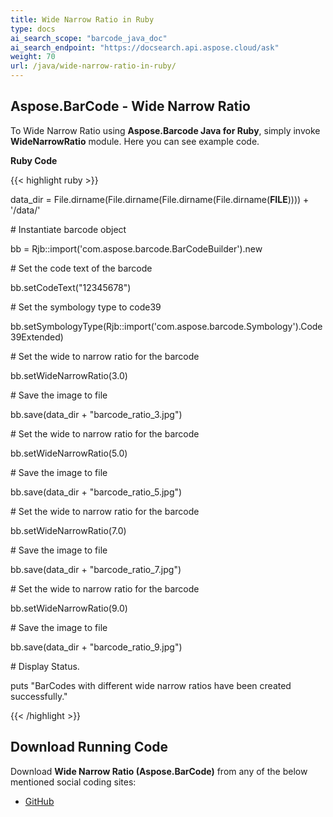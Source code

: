 ```yaml
---
title: Wide Narrow Ratio in Ruby
type: docs
ai_search_scope: "barcode_java_doc"
ai_search_endpoint: "https://docsearch.api.aspose.cloud/ask"
weight: 70
url: /java/wide-narrow-ratio-in-ruby/
---
```


## **Aspose.BarCode - Wide Narrow Ratio**
To Wide Narrow Ratio using **Aspose.Barcode Java for Ruby**, simply invoke **WideNarrowRatio** module. Here you can see example code.

**Ruby Code**

{{< highlight ruby >}}

 data_dir = File.dirname(File.dirname(File.dirname(File.dirname(__FILE__)))) + '/data/'



\# Instantiate barcode object

bb = Rjb::import('com.aspose.barcode.BarCodeBuilder').new

\# Set the code text of the barcode

bb.setCodeText("12345678")

\# Set the symbology type to code39

bb.setSymbologyType(Rjb::import('com.aspose.barcode.Symbology').Code39Extended)

\# Set the wide to narrow ratio for the barcode

bb.setWideNarrowRatio(3.0)

\# Save the image to file

bb.save(data_dir + "barcode_ratio_3.jpg")

\# Set the wide to narrow ratio for the barcode

bb.setWideNarrowRatio(5.0)

\# Save the image to file

bb.save(data_dir + "barcode_ratio_5.jpg")

\# Set the wide to narrow ratio for the barcode

bb.setWideNarrowRatio(7.0)

\# Save the image to file

bb.save(data_dir + "barcode_ratio_7.jpg")

\# Set the wide to narrow ratio for the barcode

bb.setWideNarrowRatio(9.0)

\# Save the image to file

bb.save(data_dir + "barcode_ratio_9.jpg")

\# Display Status.

puts "BarCodes with different wide narrow ratios have been created successfully."

{{< /highlight >}}
## **Download Running Code**
Download **Wide Narrow Ratio (Aspose.BarCode)** from any of the below mentioned social coding sites:

- [GitHub](https://github.com/aspose-barcode/Aspose.BarCode-for-Java/blob/master/Plugins/Aspose_Barcode_Java_for_Ruby/lib/asposebarcodejava/Barcode/widenarrowratio.rb)
